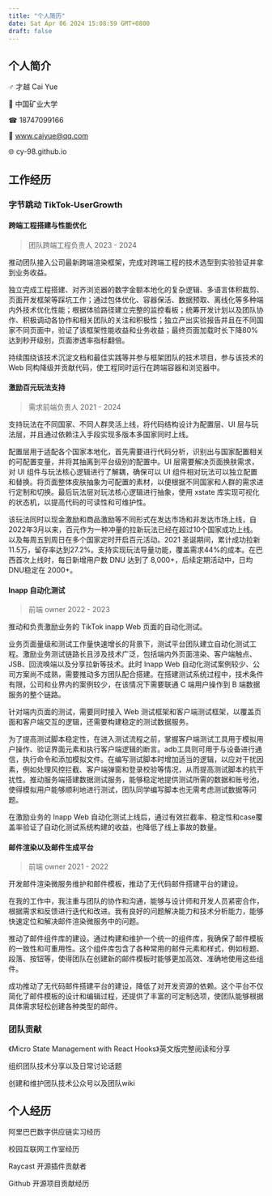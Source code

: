 ```yaml
---
title: "个人简历"
date: Sat Apr 06 2024 15:08:59 GMT+0800
draft: false
---
```

## 个人简介

 ♂︎  才越 Cai Yue

🏫 中国矿业大学

 ☎︎  18747099166

📧  www.caiyue@qq.com

🌐 cy-98.github.io

## 工作经历

### 字节跳动 TikTok-UserGrowth

#### 跨端工程搭建与性能优化

> 团队跨端工程负责人 2023 - 2024 

推动团队接入公司最新跨端渲染框架，完成对跨端工程的技术选型到实验验证并拿到业务收益。

独立完成工程搭建、对齐浏览器的数字金额本地化的复杂逻辑、多语言体积裁剪、页面开发框架等踩坑工作；通过包体优化、容器保活、数据预取、离线化等多种端内外技术优化性能；根据体验路径建立完整的监控看板；统筹开发计划以及团队协作、积极调动各协作和相关团队的关注和积极性；独立产出实验报告并且在不同国家不同页面中，验证了该框架性能收益和业务收益；最终页面加载时长下降80%达到秒开级别，页面渗透率指标翻倍。

持续围绕该技术沉淀文档和最佳实践等并参与框架团队的技术项目，参与该技术的 Web 同构降级并贡献代码，使工程同时运行在跨端容器和浏览器中。

#### 激励百元玩法支持

> 需求前端负责人 2021 - 2024
>

支持玩法在不同国家、不同人群灵活上线，将代码结构设计为配置层、UI 层与玩法层，并且通过依赖注入手段实现多版本多国家同时上线。

配置层用于适配各个国家本地化，首先需要进行代码分析，识别出与国家配置相关的可配置变量，并将其抽离到平台级别的配置中。UI 层需要解决页面换肤需求，对 UI 组件与玩法核心逻辑进行了解耦，确保可以 UI 组件相对玩法可以独立配置和替换。将页面整体皮肤抽象为可配置的素材，以便根据不同国家和人群的需求进行定制和切换。最后玩法层对玩法核心逻辑进行抽象，使用 xstate 库实现可视化的状态机，以提高代码的可读性和可维护性。

该玩法同时以现金激励和商品激励等不同形式在发达市场和非发达市场上线，自2022年3月以来，百元作为一种冲量的拉新玩法已经在超过10个国家成功上线。以及每周五到周日在多个国家定时开启百元活动。2021 圣诞期间，累计成功拉新11.5万，留存率达到27.2%。支持实现玩法导量功能，覆盖需求44%的成本。在巴西首次上线时，每日新增用户数 DNU 达到了 8,000+，后续定期活动中，日均DNU稳定在 2000+。

#### Inapp 自动化测试

> 前端 owner 2022 - 2023

推动和负责激励业务的 TikTok inapp Web 页面的自动化测试。

业务页面量级和测试工作量快速增长的背景下，测试平台团队建立自动化测试工程。激励业务测试链路长且涉及技术广泛，包括端内外页面渲染、客户端触点、JSB、回流唤端以及分享拉新等技术。此时 Inapp Web 自动化测试案例较少、公司方案尚不成熟，需要推动多方团队配合搭建。在搭建测试系统过程中，技术条件有限，公司和业界内的案例较少，在该情况下需要联通 C 端用户操作到 B 端数据服务的整个链路。

针对端内页面的测试，需要同时接入 Web 测试框架和客户端测试框架，以覆盖页面和客户端交互的逻辑，还需要构建稳定的测试数据服务。

为了提高测试脚本稳定性，在进入测试流程之前，掌握客户端测试工具用于模拟用户操作、验证界面元素和执行客户端逻辑的断言。adb工具则可用于与设备进行通信，执行命令和添加模拟文件。在编写测试脚本时增加适当的逻辑，以应对干扰因素，例如处理风控拦截、客户端弹窗和登录校验等情况，从而提高测试脚本的抗干扰性。推动服务端搭建数据测试服务，能够稳定地提供测试所需的数据和账号池，使得模拟用户能够顺利地进行测试，团队同学编写脚本也无需考虑测试数据等问题。

在激励业务的 Inapp Web 自动化测试上线后，通过有效拦截率、稳定性和case覆盖率验证了自动化测试系统构建的收益，也降低了线上事故的数量。

#### 邮件渲染以及邮件生成平台

> 前端 owner 2021 - 2022

开发邮件渲染微服务维护和邮件模板，推动了无代码邮件搭建平台的建设。

在我的工作中，我注重与团队的协作和沟通，能够与设计师和开发人员紧密合作，根据需求和反馈进行迭代和改进。我有良好的问题解决能力和技术分析能力，能够快速定位和解决邮件渲染微服务中的问题。

推动了邮件组件库的建设。通过构建和维护一个统一的组件库，我确保了邮件模板的一致性和可重用性。这个组件库包含了各种常用的邮件元素和样式，例如标题、段落、按钮等，使得团队在创建新的邮件模板时能够更加高效、准确地使用这些组件。

成功推动了无代码邮件搭建平台的建设，降低了对开发资源的依赖。这个平台不仅简化了邮件模板的设计和编辑过程，还提供了丰富的可定制选项，使团队能够根据具体需求轻松创建各种类型的邮件。

### 团队贡献

《Micro State Management with React Hooks》英文版完整阅读和分享

组织团队技术分享以及日常讨论话题

创建和维护团队技术公众号以及团队wiki

## 个人经历

阿里巴巴数字供应链实习经历

校园互联网工作室经历

Raycast 开源插件贡献者

Github 开源项目贡献经历